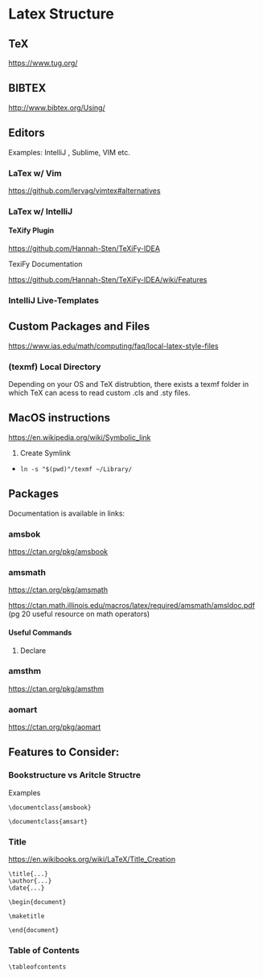 # Latex Structure

## TeX

https://www.tug.org/

## BIBTEX

http://www.bibtex.org/Using/

## Editors

Examples:
IntelliJ , Sublime, VIM etc.

### LaTex w/ Vim
https://github.com/lervag/vimtex#alternatives

### LaTex w/ IntelliJ

#### TeXify Plugin

https://github.com/Hannah-Sten/TeXiFy-IDEA

TexiFy Documentation

https://github.com/Hannah-Sten/TeXiFy-IDEA/wiki/Features

### IntelliJ Live-Templates

## Custom Packages and Files

https://www.ias.edu/math/computing/faq/local-latex-style-files

### (texmf) Local Directory 

Depending on your OS and TeX distrubtion, there exists a texmf folder in which TeX can acess to read custom .cls and .sty files. 

## MacOS instructions

https://en.wikipedia.org/wiki/Symbolic_link
1. Create Symlink
- ` ln -s "$(pwd)"/texmf ~/Library/ `



## Packages

Documentation is available in links:

### amsbok

https://ctan.org/pkg/amsbook

### amsmath

https://ctan.org/pkg/amsmath

https://ctan.math.illinois.edu/macros/latex/required/amsmath/amsldoc.pdf
(pg 20 useful resource on math operators)

#### Useful Commands
1. Declare

### amsthm

https://ctan.org/pkg/amsthm

### aomart
https://ctan.org/pkg/aomart




## Features to Consider:

### Bookstructure vs Aritcle Structre 

Examples

```
\documentclass{amsbook}
```

```
\documentclass{amsart}
```

### Title

https://en.wikibooks.org/wiki/LaTeX/Title_Creation

```
\title{...}
\author{...}
\date{...}

\begin{document}

\maketitle

\end{document}

```

### Table of Contents
```
\tableofcontents
```
